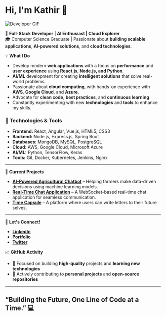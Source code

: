 # Hi, I'm Kathir 👋  
![Developer GIF](https://media.giphy.com/media/3oEjI5J4N9P2u5oY82/giphy.gif)

🚀 **Full-Stack Developer | AI Enthusiast | Cloud Explorer**  
🎓 Computer Science Graduate | Passionate about **building scalable applications**, **AI-powered solutions**, and **cloud technologies**.

💡 **What I Do**  
- Develop modern **web applications** with a focus on **performance** and **user experience** using **React.js, Node.js, and Python**.  
- **AI/ML** development for creating **intelligent solutions** that solve real-world problems.  
- Passionate about **cloud computing**, with hands-on experience with **AWS**, **Google Cloud**, and **Azure**.  
- Advocate for **clean code**, **best practices**, and **continuous learning**.  
- Constantly experimenting with new **technologies** and **tools** to enhance my skills.

### 🔧 **Technologies & Tools**
- **Frontend:** React, Angular, Vue.js, HTML5, CSS3  
- **Backend:** Node.js, Express.js, Spring Boot  
- **Databases:** MongoDB, MySQL, PostgreSQL  
- **Cloud:** AWS, Google Cloud, Microsoft Azure  
- **AI/ML:** Python, TensorFlow, Keras  
- **Tools:** Git, Docker, Kubernetes, Jenkins, Nginx

---

🎯 **Current Projects**
- **[AI-Powered Agricultural Chatbot](https://github.com/yourrepo)** – Helping farmers make data-driven decisions using machine learning models.
- **[Real-Time Chat Application](https://github.com/yourrepo)** – A WebSocket-based real-time chat application for seamless communication.
- **[Time Capsule](https://github.com/yourrepo)** – A platform where users can write letters to their future selves.

---

💬 **Let's Connect!**  
- **[LinkedIn](https://linkedin.com/in/yourprofile)**  
- **[Portfolio](https://yourportfolio.com)**  
- **[Twitter](https://twitter.com/yourprofile)**

📈 **GitHub Activity**  
- 🌟 Focused on building **high-quality** projects and **learning new technologies**  
- 🔧 Actively contributing to **personal projects** and **open-source repositories**

---

## **“Building the Future, One Line of Code at a Time.”** 💻
